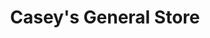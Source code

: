 ---
title: "Casey's General Store"
url: /des-moines/caseys-general-store-indianola-avenue/
shop: convenience
---